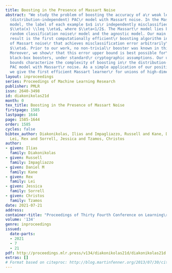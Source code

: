 ```yaml
---
title: Boosting in the Presence of Massart Noise
abstract: "We study the problem of boosting the accuracy of a\r weak learner in the
  (distribution-independent) PAC\r model with Massart noise. In the Massart noise\r
  model, the label of each example $x$ is\r independently misclassified with probability\r
  $\\eta(x) \\leq \\eta$, where $\\eta<1/2$. The Massart\r model lies between the
  random classification noise\r model and the agnostic model. Our main positive\r
  result is the first computationally efficient\r boosting algorithm in the presence
  of Massart noise\r that achieves misclassification error arbitrarily\r close to
  $\\eta$. Prior to our work, no non-trivial\r booster was known in this setting.
  Moreover, we show\r that this error upper bound is best possible for\r polynomial-time
  black-box boosters, under standard\r cryptographic assumptions. Our upper and lower\r
  bounds characterize the complexity of boosting in\r the distribution-independent
  PAC model with Massart\r noise. As a simple application of our positive\r result,
  we give the first efficient Massart learner\r for unions of high-dimensional rectangles."
layout: inproceedings
series: Proceedings of Machine Learning Research
publisher: PMLR
issn: 2640-3498
id: diakonikolas21d
month: 0
tex_title: Boosting in the Presence of Massart Noise
firstpage: 1585
lastpage: 1644
page: 1585-1644
order: 1585
cycles: false
bibtex_author: Diakonikolas, Ilias and Impagliazzo, Russell and Kane, Daniel M and
  Lei, Rex and Sorrell, Jessica and Tzamos, Christos
author:
- given: Ilias
  family: Diakonikolas
- given: Russell
  family: Impagliazzo
- given: Daniel M
  family: Kane
- given: Rex
  family: Lei
- given: Jessica
  family: Sorrell
- given: Christos
  family: Tzamos
date: 2021-07-21
address:
container-title: "Proceedings of Thirty Fourth Conference on Learning\r Theory"
volume: '134'
genre: inproceedings
issued:
  date-parts:
  - 2021
  - 7
  - 21
pdf: http://proceedings.mlr.press/v134/diakonikolas21d/diakonikolas21d.pdf
extras: []
# Format based on citeproc: http://blog.martinfenner.org/2013/07/30/citeproc-yaml-for-bibliographies/
---
```

